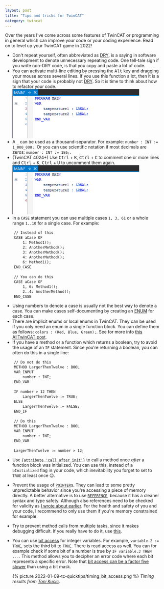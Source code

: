 ```yaml
---
layout: post
title: "Tips and tricks for TwinCAT"
category: twincat
---
```


Over the years I've come across some features of TwinCAT or programming in general which can improve your code or your coding experience. Read on to level up your TwinCAT game in 2022!

- Don't repeat yourself, often abbreviated as [DRY](https://en.wikipedia.org/wiki/Don%27t_repeat_yourself), is a saying in software development to denote unnecessary repeating code. One tell-tale sign if you write non-DRY code, is that you copy and paste a lot of code.
- You can activate multi-line editing by pressing the <kbd>Alt</kbd> key and dragging your mouse across several lines. If you use this function a lot, then it is a sign that your code is probably not [DRY](https://en.wikipedia.org/wiki/Don%27t_repeat_yourself). So it is time to think about how to refactor your code.
    ![multi-line editing with Alt key](/assets/2022-01-09-tc-quicktips/multiline_editing.gif)
- A `_` can be used as a thousand-separator. For example: `number : INT := 1_000_000;`. Or you can use scientific notation if most decimals are zeros: `number : INT := 1E6;`. 
- (TwinCAT 4024+) Use <kbd>Ctrl</kbd> + <kbd>K</kbd>, <kbd>Ctrl</kbd> + <kbd>C</kbd> to comment one or more lines and <kbd>Ctrl</kbd> + <kbd>K</kbd>, <kbd>Ctrl</kbd> + <kbd>U</kbd> to uncomment them again. 
    ![comment one or more lines](/assets/2022-01-09-tc-quicktips/commenting.gif)
- In a `CASE` statement you can use multiple cases `1, 3, 61` or a whole range `1..10` for a single case. For example:

```
	// Instead of this
	CASE aCase OF
	    1: Method1();
	    2: AnotherMethod();
	    3: AnotherMethod();
	    4: AnotherMethod();  
	    6: Method1();  
	END_CASE

	// You can do this
	CASE aCase OF
	    1, 6: Method1();
	    2..4: AnotherMethod(); 
	END_CASE
```
- Using numbers to denote a case is usually not the best way to denote a case. You can make cases self-documenting by creating an [ENUM](https://infosys.beckhoff.com/english.php?content=../content/1033/tcplccontrol/html/tcplcctrl_enum.htm&id=) for each case. 
- There are implicit enums or local enums in TwinCAT. They can be used if you only need an enum in a single function block. You can define them as follows: `colors : (Red, Blue, Green);`. See for more info [this AllTwinCAT post](https://alltwincat.com/2021/11/16/local-enumerations/).  
- If you have a method or a function which returns a boolean, try to avoid the usage of an `IF` statement. Since you're returning a boolean, you can often do this in a single line:

```
	// Do not do this
	METHOD LargerThenTwelve : BOOL
	VAR_INPUT
		number : INT;
	END_VAR

	IF number > 12 THEN
		LargerThenTwelve := TRUE;
	ELSE
		LargerThenTwelve := FALSE;
	END_IF

	// Do this
	METHOD LargerThenTwelve : BOOL
	VAR_INPUT
		number : INT;
	END_VAR

	LargerThenTwelve := number > 12;
```
- Use [`{attribute 'call_after_init'}`](https://infosys.beckhoff.com/english.php?content=../content/1033/tc3_plc_intro/2529600907.html&id=) to call a method once _after_ a function block was initialized. You can use this, instead of a `bInitialized` flag in your code, which inevitability you forget to set to `TRUE` at least once 😉.
- Prevent the usage of [`POINTER`](https://infosys.beckhoff.com/content/1033/tc3_plc_intro/2529453451.html?id=5839194631499501145)s. They can lead to some pretty unpredictable behavior since you're accessing a piece of memory directly. A better alternative is to use [`REFERENCE`](https://infosys.beckhoff.com/content/1033/tc3_plc_intro/2529458827.html?id=2716630061017907414), because it has a cleaner syntax and type safety. Although also references need to be checked for validity as [I wrote about earlier](https://cookncode.com/twincat/2021/02/07/preventing-page-faults-from-references.html). For the health and safety of you and your code, I  recommend to only use them if you're memory constrained for example.
- Try to prevent method calls from multiple tasks, since it makes debugging difficult. If you really have to do it, use [this](https://infosys.beckhoff.com/content/1033/tc3_plc_intro/45844579955484184843.html?id=2972649925198044529). 
- You can use [bit access](https://infosys.beckhoff.com/content/1033/tc3_plc_intro/2529343371.html?id=6082056588980779846) for integer variables. For example, `variable.2 := TRUE`, sets the third bit to `TRUE`.  There is read access as well. You can for example check if some bit of a number is true by `IF variable.3 THEN ...`. This method allows you to decipher an error code where each bit represents a specific error. Note that [bit access can be a factor five slower](https://infosys.beckhoff.com/content/1033/tc3_plc_intro/2529442699.html?id=5627824830837717856) than using a bit mask.

	{% picture 2022-01-09-tc-quicktips/timing_bit_access.png %}
	_Timing results from [Toni Kucic](https://github.com/tkucic/codesys_code_execution_speedTests)._

